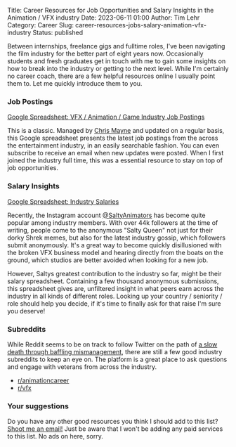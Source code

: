 Title: Career Resources for Job Opportunities and Salary Insights in the Animation / VFX industry
Date: 2023-06-11 01:00
Author: Tim Lehr
Category: Career
Slug: career-resources-jobs-salary-animation-vfx-industry
Status: published

Between internships, freelance gigs and fulltime roles, I've been navigating the film industry for the better part of eight years now.
Occasionally students and fresh graduates get in touch with me to gain some insights on how to break into the industry or getting to the next level.
While I'm certainly no career coach, there are a few helpful resources online I usually point them to. Let me quickly introduce them to you.

### Job Postings

[Google Spreadsheet: VFX / Animation / Game Industry Job Postings](https://docs.google.com/spreadsheets/d/1eR2oAXOuflr8CZeGoz3JTrsgNj3KuefbdXJOmNtjEVM)

This is a classic. Managed by [Chris Mayne](https://www.linkedin.com/in/chrismayneanimation/) and updated on a regular basis, this Google spreadsheet presents the latest job postings from the across the entertainment industry, in an easily searchable fashion. You can even subscribe to receive an email when new updates were posted. When I first joined the industry full time, this was a essential resource to stay on top of job opportunities.

### Salary Insights

[Google Spreadsheet: Industry Salaries](https://docs.google.com/spreadsheets/d/1hLki-RUHJXgYj_RJKWlwUXfrWUWEi9yIcyLzEifxYrY/edit#gid=143902278)

Recently, the Instagram account [@SaltyAnimators](https://www.instagram.com/saltyanimators/) has become quite popular among industry members.
With over 44k followers at the time of writing, people come to the anonymous "Salty Queen" not just for their dorky Shrek memes, but also for the latest
industry gossip, which followers submit anonymously. It's a great way to become quickly disillusioned with the broken VFX business model and hearing directly from the boats on the ground, which studios are better avoided when looking for a new job. 

However, Saltys greatest contribution to the industry so far, might be their salary spreadsheet. Containing a few thousand anonymous submissions, this spreadsheet gives are, unfiltered insight in what peers earn across the industry in all kinds of different roles. Looking up your country / seniority / role should help you decide, if it's time to finally ask for that raise I'm sure you deserve!

### Subreddits

While Reddit seems to be on track to follow Twitter on the path of [a slow death through baffling mismanagement](https://www.reddit.com/r/apolloapp/comments/144f6xm/apollo_will_close_down_on_june_30th_reddits/), there are still a few good industry subreddits to keep an eye on. The platform is a great place to ask questions and
engage with veterans from across the industry.

- [r/animationcareer](https://www.reddit.com/r/animationcareer/)
- [r/vfx](https://www.reddit.com/r/vfx/)


### Your suggestions

Do you have any other good resources you think I should add to this list? [Shoot me an email!](03.must_gimlets@icloud.com) Just be aware that I won't be adding any paid services to this list. No ads on here, sorry.